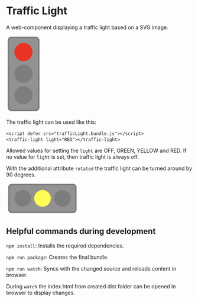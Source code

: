 # Traffic Light
A web-component displaying a traffic light based on a SVG image.

![](_img/default.png)

The traffic light can be used like this:

```
<script defer src="trafficLight.bundle.js"></script>
<traffic-light light="RED"></traffic-light>
```

Allowed values for setting the `light` are OFF, GREEN, YELLOW and RED.
If no value for `light` is set, then traffic light is always off.

With the additional attribute `rotated` the traffic light can be turned around by 90 degrees.

![](_img/rotated.png)


## Helpful commands during development

`npm install`: Installs the required dependencies.

`npm run package`: Creates the final bundle.

`npm run watch`: Syncs with the changed source and reloads content in browser.

During `watch` the index.html from created dist folder can be opened in browser to display changes.